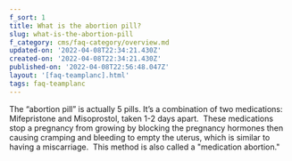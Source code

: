 ```yaml
---
f_sort: 1
title: What is the abortion pill?
slug: what-is-the-abortion-pill
f_category: cms/faq-category/overview.md
updated-on: '2022-04-08T22:34:21.430Z'
created-on: '2022-04-08T22:34:21.430Z'
published-on: '2022-04-08T22:56:48.047Z'
layout: '[faq-teamplanc].html'
tags: faq-teamplanc
---
```


The “abortion pill” is actually 5 pills. It’s a combination of two medications: Mifepristone and Misoprostol, taken 1-2 days apart.  These medications stop a pregnancy from growing by blocking the pregnancy hormones then causing cramping and bleeding to empty the uterus, which is similar to having a miscarriage.  This method is also called a "medication abortion."
